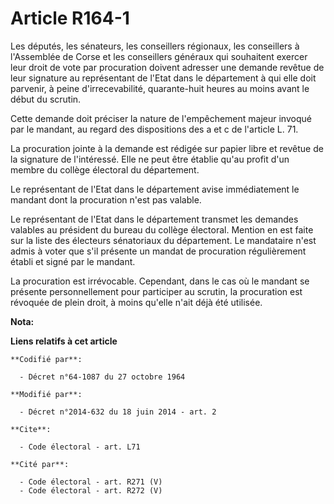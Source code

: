 # Article R164-1

Les députés, les sénateurs, les conseillers régionaux, les conseillers à l'Assemblée de Corse et les conseillers généraux qui
souhaitent exercer leur droit de vote par procuration doivent adresser une demande revêtue de leur signature au représentant
de l'Etat dans le département à qui elle doit parvenir, à peine d'irrecevabilité, quarante-huit heures au moins avant le
début du scrutin. 

Cette demande doit préciser la nature de l'empêchement majeur invoqué par le mandant, au regard des dispositions des a et c
de l'article L. 71. 

La procuration jointe à la demande est rédigée sur papier libre et revêtue de la signature de l'intéressé. Elle ne peut être
établie qu'au profit d'un membre du collège électoral du département. 

Le représentant de l'Etat dans le département avise immédiatement le mandant dont la procuration n'est pas valable. 

Le représentant de l'Etat dans le département transmet les demandes valables au président du bureau du collège électoral.
Mention en est faite sur la liste des électeurs sénatoriaux du département. Le mandataire n'est admis à voter que s'il
présente un mandat de procuration régulièrement établi et signé par le mandant. 

La procuration est irrévocable. Cependant, dans le cas où le mandant se présente personnellement pour participer au scrutin,
la procuration est révoquée de plein droit, à moins qu'elle n'ait déjà été utilisée.

**Nota:**



**Liens relatifs à cet article**

	**Codifié par**:

	  - Décret n°64-1087 du 27 octobre 1964

	**Modifié par**:

	  - Décret n°2014-632 du 18 juin 2014 - art. 2

	**Cite**:

	  - Code électoral - art. L71

	**Cité par**:

	  - Code électoral - art. R271 (V)
	  - Code électoral - art. R272 (V)
